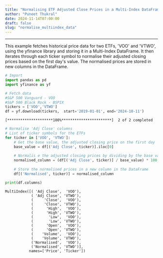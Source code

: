 ```yaml
---
title: "Normalising ETF Adjusted Close Prices in a Multi-Index DataFrame"
author: "Puneet Thukral"
date: 2024-11-14T07:00:00
draft: false
slug: "normalise_multiindex_data"
---
```


<!-- # [Resource](https://docs.python.org/3/library/stdtypes.html) -->

***

This example fetches historical price data for two ETFs, 'VOO' and 'VTWO', using the yfinance library and storing it in a Multi-Index DataFrame. It then iterates through each ticker symbol to normalise their adjusted closing prices based on the first day's value. The normalised prices are stored in new columns in the DataFrame.


```python
# Import
import pandas as pd
import yfinance as yf
```


```python
# Fetch data
#S&P 500 Vanguard - VOO
#S&P 500 Black Rock - BSPIX
tickers = ['VOO','VTWO']
df = yf.download(tickers,  start='2019-01-01', end='2024-10-11')
```

    [*********************100%***********************]  2 of 2 completed
    


```python
# Normalise 'Adj Close' columns 
# List of ticker symbols for the ETFs
for ticker in ['VOO', 'VTWO']:
    # Get the base value, the adjusted closing price on the first day
    base_value = df[('Adj Close', ticker)].iloc[0]
    
    # Normalis e the adjusted closing prices by dividing by the base value and multiplying by 100
    normalised_column = (df[('Adj Close', ticker)] / base_value) * 100
    
    # Store the normalised prices in a new column in the DataFrame
    df[('Normalised', ticker)] = normalised_column

```


```python
print(df.columns)
```

    MultiIndex([( 'Adj Close',  'VOO'),
                ( 'Adj Close', 'VTWO'),
                (     'Close',  'VOO'),
                (     'Close', 'VTWO'),
                (      'High',  'VOO'),
                (      'High', 'VTWO'),
                (       'Low',  'VOO'),
                (       'Low', 'VTWO'),
                (      'Open',  'VOO'),
                (      'Open', 'VTWO'),
                (    'Volume',  'VOO'),
                (    'Volume', 'VTWO'),
                ('Normalised',  'VOO'),
                ('Normalised', 'VTWO')],
               names=['Price', 'Ticker'])
    
